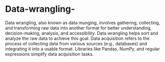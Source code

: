 # Data-wrangling- 
Data wrangling, also known as data munging, involves gathering, collecting, and transforming raw data into another format for better understanding, decision-making, analysis, and accessibility. Data wrangling helps sort and analyze the raw data to achieve this goal.
Data acquisition refers to the process of collecting data from various sources (e.g., databases) and integrating it into a usable format. Libraries like Pandas, NumPy, and regular expressions simplify data acquisition tasks.
